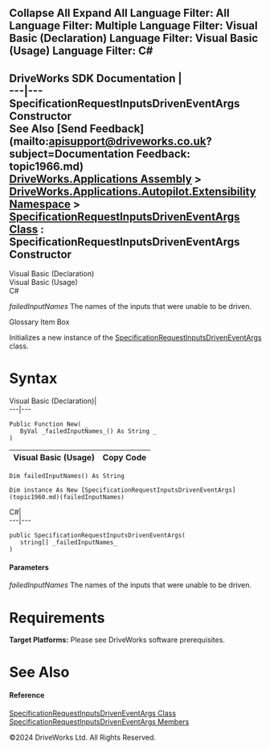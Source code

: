        

 Collapse All Expand All  Language Filter: All  Language Filter: Multiple  Language Filter: Visual Basic (Declaration) Language Filter: Visual Basic (Usage) Language Filter: C#  
---  
DriveWorks SDK Documentation  |   
---|---  
SpecificationRequestInputsDrivenEventArgs Constructor   
See Also [Send Feedback](mailto:apisupport@driveworks.co.uk?subject=Documentation Feedback: topic1966.md)  
[DriveWorks.Applications Assembly](topic13.md) > [DriveWorks.Applications.Autopilot.Extensibility Namespace](topic1633.md) > [SpecificationRequestInputsDrivenEventArgs Class](topic1960.md) : SpecificationRequestInputsDrivenEventArgs Constructor  
---  
  
Visual Basic (Declaration)    
Visual Basic (Usage)    
C# 

_failedInputNames_
    The names of the inputs that were unable to be driven.

Glossary Item Box

Initializes a new instance of the [SpecificationRequestInputsDrivenEventArgs](topic1960.md) class. 

# Syntax

Visual Basic (Declaration)|   
---|---  
      
    
    Public Function New( _
       ByVal _failedInputNames_() As String _
    )  
  
Visual Basic (Usage)| Copy Code  
---|---  
      
    
    Dim failedInputNames() As String
     
    Dim instance As New [SpecificationRequestInputsDrivenEventArgs](topic1960.md)(failedInputNames)  
  
C#|   
---|---  
      
    
    public SpecificationRequestInputsDrivenEventArgs( 
       string[] _failedInputNames_
    )  
  
#### Parameters

 _failedInputNames_
    The names of the inputs that were unable to be driven.

# Requirements

**Target Platforms:** Please see DriveWorks software prerequisites.

# See Also

#### Reference

[SpecificationRequestInputsDrivenEventArgs Class](topic1960.md)   
[SpecificationRequestInputsDrivenEventArgs Members](topic1961.md)

©2024 DriveWorks Ltd. All Rights Reserved.
